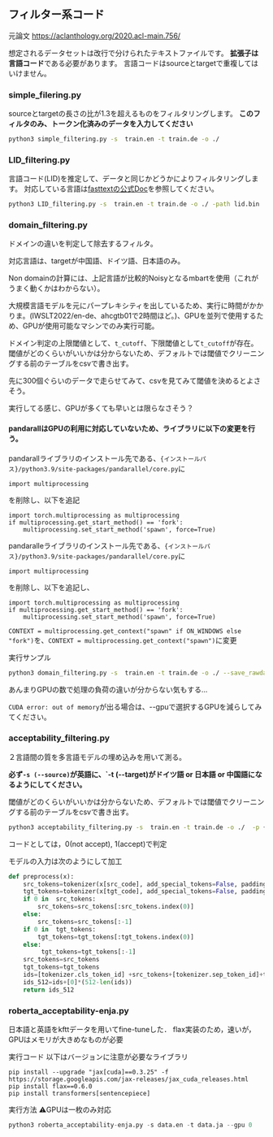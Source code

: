 ## フィルター系コード
元論文
https://aclanthology.org/2020.acl-main.756/


想定されるデータセットは改行で分けられたテキストファイルです。
**拡張子は言語コード**である必要があります。
言語コードはsourceとtargetで重複してはいけません。

### simple_filering.py

 sourceとtargetの長さの比が1.3を超えるものをフィルタリングします。
 **このフィルタのみ、トークン化済みのデータを入力してください**

 ```bash
 python3 simple_filtering.py -s  train.en -t train.de -o ./
 ```
### LID_filtering.py

 言語コード(LID)を推定して、データと同じかどうかによりフィルタリングします。
 対応している言語は[fasttextの公式Doc](https://fasttext.cc/docs/en/language-identification.html)を参照してください。
```bash
python3 LID_filtering.py -s  train.en -t train.de -o ./ -path lid.bin
```

### domain_filtering.py

ドメインの違いを判定して除去するフィルタ。

対応言語は、targetが中国語、ドイツ語、日本語のみ。
    
Non domainの計算には、上記言語が比較的Noisyとなるmbartを使用（これがうまく動くかはわからない）。

大規模言語モデルを元にパープレキシティを出しているため、実行に時間がかかりま。(IWSLT2022/en-de、ahcgtb01で2時間ほど。)、GPUを並列で使用するため、GPUが使用可能なマシンでのみ実行可能。


ドメイン判定の上限閾値として、`t_cutoff`、下限閾値として`t_cutoff`が存在。閾値がどのくらいがいいかは分からないため、デフォルトでは閾値でクリーニングする前のテーブルをcsvで書き出す。

先に300個ぐらいのデータで走らせてみて、csvを見てみて閾値を決めるとよさそう。

実行してる感じ、GPUが多くても早いとは限らなさそう？

#### pandarallはGPUの利用に対応していないため、ライブラリに以下の変更を行う。
    
pandarallライブラリのインストール先である、`{インストールパス}/python3.9/site-packages/pandarallel/core.py`に
```Python3
import multiprocessing
```
    
を削除し、以下を追記

```Python3
import torch.multiprocessing as multiprocessing
if multiprocessing.get_start_method() == 'fork':
    multiprocessing.set_start_method('spawn', force=True)
```
    
pandaralleライブラリのインストール先である、`{インストールパス}/python3.9/site-packages/pandarallel/core.py`に
    
```Python3
import multiprocessing
```
    
を削除し、以下を追記し、
    
```Python3
import torch.multiprocessing as multiprocessing
if multiprocessing.get_start_method() == 'fork':
    multiprocessing.set_start_method('spawn', force=True)
```
`CONTEXT = multiprocessing.get_context("spawn" if ON_WINDOWS else "fork")`を、`CONTEXT = multiprocessing.get_context("spawn")`に変更

実行サンプル
```bash
python3 domain_filtering.py -s  train.en -t train.de -o ./ --save_rawdata True  --save_rawdata_path ./ --gpu 0 1 2
```
あんまりGPUの数で処理の負荷の違いが分からない気もする...

`CUDA error: out of memory`が出る場合は、--gpuで選択するGPUを減らしてみてください。

### acceptability_filtering.py

２言語間の質を多言語モデルの埋め込みを用いて測る。

**必ず`-s (--source)`が英語に、`-t (--target)がドイツ語 or 日本語 or 中国語になるようにしてください。**
    
閾値がどのくらいがいいかは分からないため、デフォルトでは閾値でクリーニングする前のテーブルをcsvで書き出す。
```bash
python3 acceptability_filtering.py -s  train.en -t train.de -o ./  -p {PATH to pytorch_model.bin} -b 16
```
    
コードとしては，0(not accept), 1(accept)で判定
    
   
モデルの入力は次のようにして加工
```Python
def preprocess(x):
    src_tokens=tokenizer(x[src_code], add_special_tokens=False, padding="max_length", max_length=256,truncation=True)['input_ids']
    tgt_tokens=tokenizer(x[tgt_code], add_special_tokens=False, padding="max_length", max_length=256,truncation=True)['input_ids']
    if 0 in  src_tokens:
        src_tokens=src_tokens[:src_tokens.index(0)]
    else:
        src_tokens=src_tokens[:-1]
    if 0 in  tgt_tokens:
        tgt_tokens=tgt_tokens[:tgt_tokens.index(0)]
    else:
         tgt_tokens=tgt_tokens[:-1]
    src_tokens=src_tokens
    tgt_tokens=tgt_tokens
    ids=[tokenizer.cls_token_id] +src_tokens+[tokenizer.sep_token_id]+tgt_tokens
    ids_512=ids+[0]*(512-len(ids))
    return ids_512
```
### roberta_acceptability-enja.py

日本語と英語をkfttデータを用いてfine-tuneした．
flax実装のため，速いが，GPUはメモリが大きめなものが必要

実行コード
以下はバージョンに注意が必要なライブラリ
```
pip install --upgrade "jax[cuda]==0.3.25" -f https://storage.googleapis.com/jax-releases/jax_cuda_releases.html
pip install flax==0.6.0
pip install transformers[sentencepiece]
```

実行方法 ⚠GPUは一枚のみ対応
```Python
python3 roberta_acceptability-enja.py -s data.en -t data.ja --gpu 0
```

